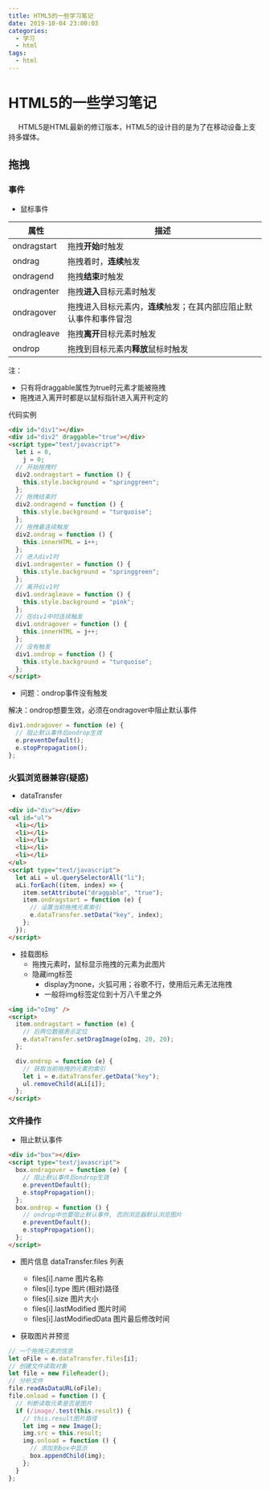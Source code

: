 ```yaml
---
title: HTML5的一些学习笔记
date: 2019-10-04 23:00:03
categories:
  - 学习
  - html
tags:
  - html
---
```


# HTML5的一些学习笔记

<span>
&nbsp;&nbsp;&nbsp;&nbsp;
HTML5是HTML最新的修订版本，HTML5的设计目的是为了在移动设备上支持多媒体。

</span>

<!-- more -->

## 拖拽

### 事件

- 鼠标事件

| 属性        | 描述                                                               |
| ----------- | ------------------------------------------------------------------ |
| ondragstart | 拖拽**开始**时触发                                                 |
| ondrag      | 拖拽着时，**连续**触发                                             |
| ondragend   | 拖拽**结束**时触发                                                 |
| ondragenter | 拖拽**进入**目标元素时触发                                         |
| ondragover  | 拖拽进入目标元素内，**连续**触发；在其内部应阻止默认事件和事件冒泡 |
| ondragleave | 拖拽**离开**目标元素时触发                                         |
| ondrop      | 拖拽到目标元素内**释放**鼠标时触发                                 |

注：

- 只有将draggable属性为true时元素才能被拖拽
- 拖拽进入离开时都是以鼠标指针进入离开判定的

代码实例

```html
<div id="div1"></div>
<div id="div2" draggable="true"></div>
<script type="text/javascript">
  let i = 0,
    j = 0;
  // 开始拖拽时
  div2.ondragstart = function () {
    this.style.background = "springgreen";
  };
  // 拖拽结束时
  div2.ondragend = function () {
    this.style.background = "turquoise";
  };
  // 拖拽着连续触发
  div2.ondrag = function () {
    this.innerHTML = i++;
  };
  // 进入div1时
  div1.ondragenter = function () {
    this.style.background = "springgreen";
  };
  // 离开div1时
  div1.ondragleave = function () {
    this.style.background = "pink";
  };
  // 在div1中时连续触发
  div1.ondragover = function () {
    this.innerHTML = j++;
  };
  // 没有触发
  div1.ondrop = function () {
    this.style.background = "turquoise";
  };
</script>
```

- 问题：ondrop事件没有触发

解决：ondrop想要生效，必须在ondragover中阻止默认事件

```js
div1.ondragover = function (e) {
  // 阻止默认事件后ondrop生效
  e.preventDefault();
  e.stopPropagation();
};
```

### 火狐浏览器兼容(疑惑)

- dataTransfer

```html
<div id="div"></div>
<ul id="ul">
  <li></li>
  <li></li>
  <li></li>
  <li></li>
  <li></li>
</ul>
<script type="text/javascript">
  let aLi = ul.querySelectorAll("li");
  aLi.forEach((item, index) => {
    item.setAttribute("draggable", "true");
    item.ondragstart = function (e) {
      // 设置当前拖拽元素索引
      e.dataTransfer.setData("key", index);
    };
  });
</script>
```

- 挂载图标
  - 拖拽元素时，鼠标显示拖拽的元素为此图片
  - 隐藏img标签
    - display为none，火狐可用；谷歌不行，使用后元素无法拖拽
    - 一般将img标签定位到十万八千里之外

```html
<img id="oImg" />
<script>
  item.ondragstart = function (e) {
    // 后两位数据表示定位
    e.dataTransfer.setDragImage(oImg, 20, 20);
  };

  div.ondrop = function (e) {
    // 获取当前拖拽的元素的索引
    let i = e.dataTransfer.getData("key");
    ul.removeChild(aLi[i]);
  };
</script>
```

### 文件操作

- 阻止默认事件

```html
<div id="box"></div>
<script type="text/javascript">
  box.ondragover = function (e) {
    // 阻止默认事件后ondrop生效
    e.preventDefault();
    e.stopPropagation();
  };
  box.ondrop = function () {
    // ondrop中也要阻止默认事件, 否则浏览器默认浏览图片
    e.preventDefault();
    e.stopPropagation();
  };
</script>
```

- 图片信息 dataTransfer.files 列表

  - files[i].name 图片名称
  - files[i].type 图片(相对)路径
  - files[i].size 图片大小
  - files[i].lastModified 图片时间
  - files[i].lastModifiedData 图片最后修改时间

- 获取图片并预览

```js
// 一个拖拽元素的信息
let oFile = e.dataTransfer.files[i];
// 创建文件读取对象
let file = new FileReader();
// 分析文件
file.readAsDataURL(oFile);
file.onload = function () {
  // 判断读取元素是否是图片
  if (/image/.test(this.result)) {
    // this.result图片路径
    let img = new Image();
    img.src = this.result;
    img.onload = function () {
      // 添加到box中显示
      box.appendChild(img);
    };
  }
};
```
